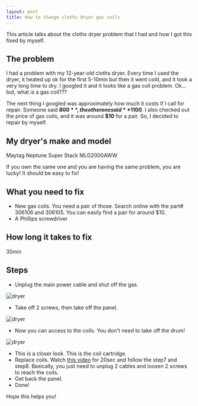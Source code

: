 ```yaml
---
layout: post
title: How to change cloths dryer gas coils
---
```


This article talks about the cloths dryer problem that I had and
how I got this fixed by myself.

## The problem

I had a problem with my 12-year-old cloths dryer. Every time I used the dryer,
it heated up ok for the first 5-10min but then it went cold, and it took a very long time to dry.
I googled it and it looks like a gas coil problem. Ok... but, what is a gas coil???

The next thing I googled was approximately how much it costs if I call for repair.
Someone said **$800**, the other one said **$1100**.
I also checked out the price of gas coils, and it was around **$10** for a pair.
So, I decided to repair by myself.  

## My dryer's make and model

Maytag Neptune Super Stack MLG2000AWW

If you own the same one and you are having the same problem,
you are lucky! It should be easy to fix!

## What you need to fix

* New gas coils. You need a pair of those. Search online with the part# 306106 and 306105.
You can easily find a pair for around $10.
* A Phillips screwdriver

## How long it takes to fix

30min

## Steps

* Unplug the main power cable and shut off the gas.

![dryer](https://farm8.staticflickr.com/7544/16153157077_0475be38d0.jpg)

* Take off 2 screws, then take off the panel.

![dryer](https://farm9.staticflickr.com/8646/16337279211_fa97c3557e.jpg)

* Now you can access to the coils. You don't need to take off the drum!

![dryer](https://farm8.staticflickr.com/7575/15716612644_9435026b54.jpg)

* This is a closer look. This is the coil cartridge.
* Replace coils. Watch [this video](http://youtu.be/tL5tH_hhvPk?t=1m8s) for 20sec
and follow the step7 and step8.
Basically, you just need to unplug 2 cables and
loosen 2 screws to reach the coils.
* Get back the panel.
* Done!

Hope this helps you!

